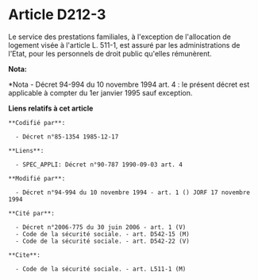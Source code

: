 # Article D212-3

Le service des prestations familiales, à l'exception de l'allocation de logement visée à l'article L. 511-1, est assuré par
les administrations de l'Etat, pour les personnels de droit public qu'elles rémunèrent.

**Nota:**

*Nota - Décret 94-994 du 10 novembre 1994 art. 4 : le présent décret est applicable à compter du 1er janvier 1995 sauf
exception.

**Liens relatifs à cet article**

	**Codifié par**:

	  - Décret n°85-1354 1985-12-17

	**Liens**:

	  - SPEC_APPLI: Décret n°90-787 1990-09-03 art. 4

	**Modifié par**:

	  - Décret n°94-994 du 10 novembre 1994 - art. 1 () JORF 17 novembre 1994

	**Cité par**:

	  - Décret n°2006-775 du 30 juin 2006 - art. 1 (V)
	  - Code de la sécurité sociale. - art. D542-15 (M)
	  - Code de la sécurité sociale. - art. D542-22 (V)

	**Cite**:

	  - Code de la sécurité sociale. - art. L511-1 (M)

